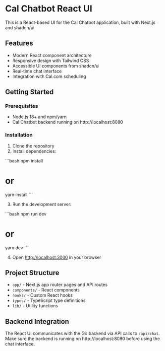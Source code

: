 # Cal Chatbot React UI

This is a React-based UI for the Cal Chatbot application, built with Next.js and shadcn/ui.

## Features

- Modern React component architecture
- Responsive design with Tailwind CSS
- Accessible UI components from shadcn/ui
- Real-time chat interface
- Integration with Cal.com scheduling

## Getting Started

### Prerequisites

- Node.js 18+ and npm/yarn
- Cal Chatbot backend running on http://localhost:8080

### Installation

1. Clone the repository
2. Install dependencies:

\`\`\`bash
npm install
# or
yarn install
\`\`\`

3. Run the development server:

\`\`\`bash
npm run dev
# or
yarn dev
\`\`\`

4. Open [http://localhost:3000](http://localhost:3000) in your browser

## Project Structure

- `app/` - Next.js app router pages and API routes
- `components/` - React components
- `hooks/` - Custom React hooks
- `types/` - TypeScript type definitions
- `lib/` - Utility functions

## Backend Integration

The React UI communicates with the Go backend via API calls to `/api/chat`. Make sure the backend is running on http://localhost:8080 before using the chat interface.
